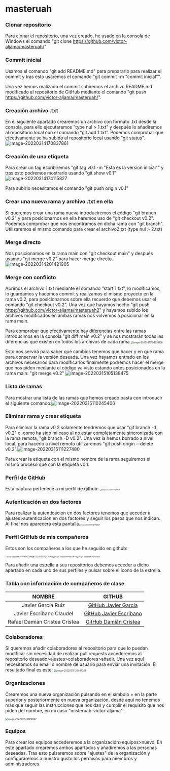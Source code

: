 # masteruah

### Clonar repositorio

Para clonar el repositorio, una vez creado, he usado en la consola de Windows el comando "git clone https://github.com/victor-aljama/masteruah/"

### Commit inicial

Usamos el comando "git add README.md" para prepararlo para realizar el commit y tras esto usaremos el comando "git commit -m "commit inicial"".

Una vez hemos realizado el commit  subiremos el archivo README.md modificado al repositorio de GitHub mediante el comando "git push https://github.com/victor-aljama/masteruah/".

### Creación archivo .txt

En el siguiente apartado crearemos un archivo con formato .txt desde la consola, para ello ejecutaremos "type nul > 1.txt" y después lo añadiremos al repositorio local con el comando "git add 1.txt". Podemos comprobar que efectivamente se ha subido al repositorio local usando "git status".![image-20220314170837861](C:\Users\victo\AppData\Roaming\Typora\typora-user-images\image-20220314170837861.png)

### Creación de una etiqueta

Para crear un tag escribiremos "git tag v0.1 -m "Esta es la version inicial"" y tras esto podremos mostrarlo usando "git show v0.1"![image-20220314174115827](C:\Users\victo\AppData\Roaming\Typora\typora-user-images\image-20220314174115827.png)

Para subirlo necesitamos el comando "git push origin v0.1"

### Crear una nueva rama y archivo .txt en ella

Si queremos crear una rama nueva introduciremos el código "git branch v0.2" y para posicionarnos en ella haremos uso de "git checkout v0.2". Podemos comprobar que nos encontramos en dicha rama con "git branch". Utilizaremos el mismo comando para crear el archivo2.txt (type nul > 2.txt)

### Merge directo

Nos posicionamos en la rama main con "git checkout main" y después usamos "git merge v0.2" para hacer merge directo.![image-20220314201421905](C:\Users\victo\AppData\Roaming\Typora\typora-user-images\image-20220314201421905.png)

### Merge con conflicto

Abrimos el archivo 1.txt mediante el comando "start 1.txt", lo modificamos, lo guardamos y hacemos commit y realizamos el mismo proyecto en la rama v0.2, para posicionarnos sobre ella recuerdo que debemos usar el comando "git checkout v0.2". Una vez que hayamos hecho "git push https://github.com/victor-aljama/masteruah2" y hayamos subido los archivos modificados en ambas ramas nos volvemos a posicionar en la rama main.

Para comprobar que efectivamente hay diferencias entre las ramas introducimos en la consola "git diff main v0.2" y se nos mostrarán todas las diferencias que existen en todos los archivos de cada rama.<img src="C:\Users\victo\AppData\Roaming\Typora\typora-user-images\image-20220315104826136.png" alt="image-20220315104826136" style="zoom:50%;" />

Esto nos servirá para saber qué cambios tenemos que hacer y en qué rama para conservar la versión deseada. Una vez hayamos entrado en los archivos necesarios para modificarlos finalmente podremos hacer el merge que nos piden mediante el código ya visto estando antes posicionados en la rama main: "git merge v0.2" ![image-20220315105138475](C:\Users\victo\AppData\Roaming\Typora\typora-user-images\image-20220315105138475.png)

### Lista de ramas

Para mostrar una lista de las ramas que hemos creado basta con introducir el siguiente comando:![image-20220315110245406](C:\Users\victo\AppData\Roaming\Typora\typora-user-images\image-20220315110245406.png)

### Eliminar rama y crear etiqueta

Para eliminar la rama v0.2 solamente tendremos que usar "git branch -d v0.2" o, como ha sido mi caso al no estar completamente sincronizada con la rama remota, "git branch -D v0.2". Una vez la hemos borrado a nivel local, para hacerlo a nivel remoto utilizaremos "git push origin --delete v0.2".![image-20220315111227480](C:\Users\victo\AppData\Roaming\Typora\typora-user-images\image-20220315111227480.png)

Para crear la etiqueta con el mismo nombre de la rama seguiremos el mismo proceso que con la etiqueta v0.1.

### Perfil  de  GitHub

Esta captura pertenece a mi perfil de github: <img src="C:\Users\victo\AppData\Roaming\Typora\typora-user-images\image-20220315111658591.png" alt="image-20220315111658591" style="zoom: 33%;" />

### Autenticación en dos factores

Para realizar la autenticacion en dos factores tenemos que acceder a ajustes>autenticacion en dos factores y seguir los pasos que nos indican. Al final nos aparecerá esta pantalla<img src="C:\Users\victo\AppData\Roaming\Typora\typora-user-images\image-20220315112046826.png" alt="image-20220315112046826" style="zoom: 33%;" />

### Perfil GitHub de mis compañeros

Estos son los compañeros a los que he seguido en github:

<img src="C:\Users\victo\AppData\Roaming\Typora\typora-user-images\image-20220315112441776.png" alt="image-20220315112441776" style="zoom:35%;" /><img src="C:\Users\victo\AppData\Roaming\Typora\typora-user-images\image-20220315112535921.png" alt="image-20220315112535921" style="zoom:41%;" /><img src="C:\Users\victo\AppData\Roaming\Typora\typora-user-images\image-20220315112637849.png" alt="image-20220315112637849" style="zoom:38%;" /><img src="C:\Users\victo\AppData\Roaming\Typora\typora-user-images\image-20220315112732952.png" alt="image-20220315112732952" style="zoom:37%;" />

Para añadir una estrella a sus repositorios debemos acceder a dicho apartado en cada uno de sus perfiles y pulsar sobre el icono de la estrella.

### Tabla con información de compañeros de clase

|            NOMBRE             |                           GITHUB                            |
| :---------------------------: | :---------------------------------------------------------: |
|      Javier García Ruiz       | [GitHub Javier García](https://github.com/JavierGarciaRuiz) |
|   Javier Escribano Claudel    | [GitHub Javier Escribano](https://github.com/javieresccla)  |
| Rafael Damián Cristea Cristea |  [GitHub Damián Cristea](https://github.com/MrDamian1723)   |

### Colaboradores

Si queremos añadir colaboradores al repositorio para que lo puedan modificar sin necesidad de realizar pull requests accederemos al repositorio deseado>ajustes>colaboradores>añadir. Una vez aquí necesitamos su email o nombre de usuario para enviar una invitación. El resultado final es este: <img src="C:\Users\victo\AppData\Roaming\Typora\typora-user-images\image-20220315125447349.png" alt="image-20220315125447349" style="zoom:50%;" />

### Organizaciones

Crearemos una nueva organización pulsando en el símbolo + en la parte superior y posteriormente en nueva organización, desde aquí no tenemos más que seguir las instrucciones que nos dan y cumplir el requisito que nos piden del nombre, en mi caso "misteruah-victor-aljama".

<img src="C:\Users\victo\AppData\Roaming\Typora\typora-user-images\image-20220315131918097.png" alt="image-20220315131918097" style="zoom:50%;" />

### Equipos

Para crear los equipos accederemos a la organización>equipos>nuevo. En este apartado crearemos ambos apartados y añadiremos a las personas deseadas. Tras esto pulsaremos sobre "ajustes" de la organización y configuraremos a nuestro gusto los permisos para miembros y administradores.

